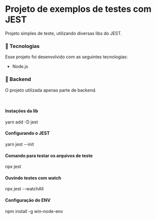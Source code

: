# Projeto de exemplos de testes com JEST

Projeto simples de teste, utilizando diversas libs do JEST.

### 🚀 Tecnologias
Esse projeto foi desenvolvido com as seguintes tecnologias:
 - Node.js
 
### 🚧 Backend
O projeto utilizada apenas parte de backend.

</br>

#### Instações da lib </br>
yarn add -D jest

#### Configurando o JEST </br>
yarn jest --init

#### Comando para testar os arquivos de teste </br>
npx jest

#### Ouvindo testes com watch </br>
npx jest --watchAll

#### Configuração do ENV </br>
npm install -g win-node-env
